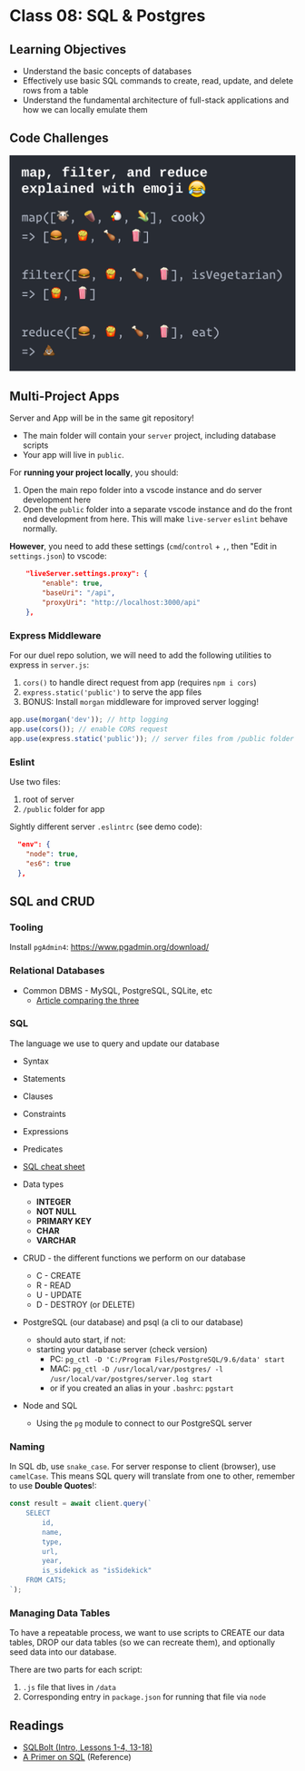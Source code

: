 Class 08: SQL & Postgres
===

## Learning Objectives

* Understand the basic concepts of databases
* Effectively use basic SQL commands to create, read, update, and delete rows from a table
* Understand the fundamental architecture of full-stack applications and how we can locally emulate them

## Code Challenges

![map, filter, reduce in emoji](map-filter-reduce-in-emoji.png)

## Multi-Project Apps

Server and App will be in the same git repository!

* The main folder will contain your `server` project, including database scripts
* Your app will live in `public`.

For **running your project locally**, you should:

1. Open the main repo folder into a vscode instance and do server development here
1. Open the `public` folder into a separate vscode instance and do
the front end development from here. This will make `live-server` `eslint` behave normally.

**However**, you need to add these settings (`cmd`/`control` + `,`, then "Edit in `settings.json`) to vscode:

```json
    "liveServer.settings.proxy": {
        "enable": true,
        "baseUri": "/api",
        "proxyUri": "http://localhost:3000/api"
    },
```

### Express Middleware

For our duel repo solution, we will need to add the following utilities to express in `server.js`:

1. `cors()` to handle direct request from app (requires `npm i cors`)
1. `express.static('public')` to serve the app files
1. BONUS: Install `morgan` middleware for improved server logging!


```js
app.use(morgan('dev')); // http logging
app.use(cors()); // enable CORS request
app.use(express.static('public')); // server files from /public folder
```

### Eslint

Use two files:
1. root of server
1. `/public` folder for app

Sightly different server `.eslintrc` (see demo code):

```json
  "env": {
    "node": true,
    "es6": true
  },
```

## SQL and CRUD

### Tooling

Install `pgAdmin4`: https://www.pgadmin.org/download/

### Relational Databases

* Common DBMS - MySQL, PostgreSQL, SQLite, etc
    * [Article comparing the three](https://www.digitalocean.com/community/tutorials/sqlite-vs-mysql-vs-postgresql-a-comparison-of-relational-database-management-systems)

### SQL

The language we use to query and update our database

* Syntax
* Statements
* Clauses
* Constraints
* Expressions
* Predicates
* [SQL cheat sheet](http://www.cheat-sheets.org/sites/sql.su/)
* Data types
    * **INTEGER**
    * **NOT NULL**
    * **PRIMARY KEY**
    * **CHAR**
    * **VARCHAR**

* CRUD - the different functions we perform on our database
    * C - CREATE
    * R - READ
    * U - UPDATE
    * D - DESTROY (or DELETE)

* PostgreSQL (our database) and psql (a cli to our database)
    * should auto start, if not:
    * starting your database server (check version)
        * PC: `pg_ctl -D 'C:/Program Files/PostgreSQL/9.6/data' start`
        * MAC: `pg_ctl -D /usr/local/var/postgres/ -l /usr/local/var/postgres/server.log start`
        * or if you created an alias in your `.bashrc`: `pgstart` 

* Node and SQL
    * Using the `pg` module to connect to our PostgreSQL server

### Naming

In SQL db, use `snake_case`. For server response to client (browser), use `camelCase`. This means SQL query will translate from one to other, remember to use **Double Quotes**!:

```js
const result = await client.query(`
    SELECT
        id,
        name,
        type,
        url,
        year,
        is_sidekick as "isSidekick"
    FROM CATS;
`);
```

### Managing Data Tables

To have a repeatable process, we want to use scripts to CREATE our data tables, DROP our data tables (so we can recreate them), and optionally seed data into our database.

There are two parts for each script:
1. `.js` file that lives in `/data`
1. Corresponding entry in `package.json` for running that file via `node`

## Readings

* [SQLBolt (Intro, Lessons 1-4, 13-18)](http://sqlbolt.com/)
* [A Primer on SQL](https://leanpub.com/aprimeronsql/read) (Reference)


